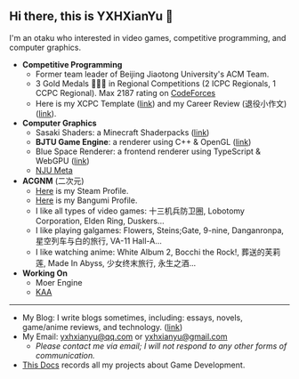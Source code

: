 ## Hi there, this is YXHXianYu 👋

I'm an otaku who interested in video games, competitive programming, and computer graphics.

* **Competitive Programming**
  * Former team leader of Beijing Jiaotong University's ACM Team.
  * 3 Gold Medals 🥇🥇🥇 in Regional Competitions (2 ICPC Regionals, 1 CCPC Regional). Max 2187 rating on [CodeForces](https://codeforces.com/profile/YXH_XianYu)
  * Here is my XCPC Template ([link](https://github.com/YXHXianYu/YXHXianYu-XCPC-Template)) and my Career Review (退役小作文) ([link](https://yxhxianyu.fun/2024/06/06/%E8%87%B4%E6%88%91%E7%9A%84%E5%85%AB%E5%B9%B4%E7%AE%97%E6%B3%95%E7%AB%9E%E8%B5%9B%E7%94%9F%E6%B6%AF/)).
* **Computer Graphics** 
  * Sasaki Shaders: a Minecraft Shaderpacks ([link](https://github.com/YXHXianYu/Sasaki-Shaders))
  * **BJTU Game Engine**: a renderer using C++ & OpenGL ([link](https://github.com/YXHXianYu/BJTU-Game-Engine))
  * Blue Space Renderer: a frontend renderer using TypeScript & WebGPU ([link](https://github.com/lovekdl/2023-BJTU-Summer-Project))
  * [NJU Meta](http://www.njumeta.com/)
* **ACGNM** (二次元)
  * [Here](https://steamcommunity.com/id/yxh_xianyu/) is my Steam Profile.
  * [Here](https://bangumi.tv/user/yxhxianyu) is my Bangumi Profile.
  * I like all types of video games: 十三机兵防卫圈, Lobotomy Corporation, Elden Ring, Duskers...
  * I like playing galgames: Flowers, Steins;Gate, 9-nine, Danganronpa, 星空列车与白的旅行, VA-11 Hall-A...
  * I like watching anime: White Album 2, Bocchi the Rock!, 葬送的芙莉莲, Made In Abyss, 少女终末旅行, 永生之酒...
* **Working On**
  * Moer Engine
  * [KAA](https://github.com/XcantloadX/kotones-auto-assistant)

***

* My Blog: I write blogs sometimes, including: essays, novels, game/anime reviews, and technology. ([link](https://yxhxianyu.fun/))
* My Email: yxhxianyu@qq.com or yxhxianyu@gmail.com
  * *Please contact me via email; I will not respond to any other forms of communication.*
* [This Docs](./Projects.md) records all my projects about Game Development.
